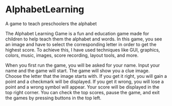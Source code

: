 # AlphabetLearning
A game to teach preschoolers the alphabet

The Alphabet Learning Game is a fun and education game made for children to help teach them the alphabet and words. In this game, you see an image and have to select the corresponding letter in order to get the highest score. 
To achieve this, I have used techniques like GUI, graphics, colors, music, images, score recording, layout tools, and more.

When you first run the game, you will be asked for your name. Input your name and the game will start. The game will show you a clue image. Choose the letter that the image starts with. If you get it right, you will gain a point and a checkmark will be displayed. If you get it wrong, you will lose a point and a wrong symbol will appear. Your score will be displayed in the top right corner. You can check the top scores, pause the game, and exit the games by pressing buttons in the top left.

